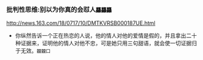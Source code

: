 ### 批判性思维:别以为你真的会怼人`龘龘龘`
http://news.163.com/18/0717/10/DMTKVRSB000187UE.html
- 你纵然告诉一个正在热恋的人说，他的情人对他的爱情是假的，并且拿出二十种证据来，证明他的情人对他不忠，可是她只用三句甜语，就会使一切证据归于无效。`龖龖囗`